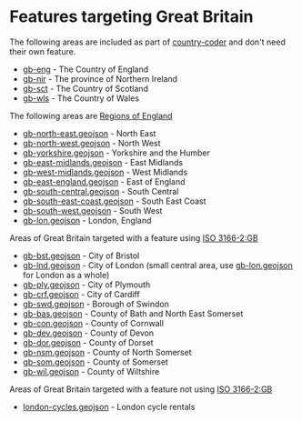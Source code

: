 # Features targeting Great Britain

The following areas are included as part of [country-coder](https://github.com/rapideditor/country-coder) and don't need their own feature.

- [gb-eng](https://location-conflation.com/?locationSet=%7B%22include%22%3A%5B%22gb-eng%22%5D%7D&referrer=nsi) - The Country of England
- [gb-nir](https://location-conflation.com/?locationSet=%7B%22include%22%3A%5B%22gb-nir%22%5D%7D&referrer=nsi) - The province of Northern Ireland
- [gb-sct](https://location-conflation.com/?locationSet=%7B%22include%22%3A%5B%22gb-sct%22%5D%7D&referrer=nsi) - The Country of Scotland
- [gb-wls](https://location-conflation.com/?locationSet=%7B%22include%22%3A%5B%22gb-wls%22%5D%7D&referrer=nsi) - The Country of Wales

The following areas are [Regions of England](https://en.wikipedia.org/wiki/Regions_of_England)
- [gb-north-east.geojson](https://location-conflation.com/?locationSet=%7B%22include%22%3A%5B%22gb-north-east.geojson%22%5D%7D&referrer=nsi) - North East
- [gb-north-west.geojson](https://location-conflation.com/?locationSet=%7B%22include%22%3A%5B%22gb-north-west.geojson%22%5D%7D&referrer=nsi) - North West
- [gb-yorkshire.geojson](https://location-conflation.com/?locationSet=%7B%22include%22%3A%5B%22gb-yorkshire.geojson%22%5D%7D&referrer=nsi) - Yorkshire and the Humber
- [gb-east-midlands.geojson](https://location-conflation.com/?locationSet=%7B%22include%22%3A%5B%22gb-east-midlands.geojson%22%5D%7D&referrer=nsi) - East Midlands
- [gb-west-midlands.geojson](https://location-conflation.com/?locationSet=%7B%22include%22%3A%5B%22gb-west-midlands.geojson%22%5D%7D&referrer=nsi) - West Midlands
- [gb-east-england.geojson](https://location-conflation.com/?locationSet=%7B%22include%22%3A%5B%22gb-east-england.geojson%22%5D%7D&referrer=nsi) - East of England
- [gb-south-central.geojson](https://location-conflation.com/?locationSet=%7B%22include%22%3A%5B%22gb-south-central.geojson%22%5D%7D&referrer=nsi) - South Central
- [gb-south-east-coast.geojson](https://location-conflation.com/?locationSet=%7B%22include%22%3A%5B%22gb-south-east-coast.geojson%22%5D%7D&referrer=nsi) - South East Coast
- [gb-south-west.geojson](https://location-conflation.com/?locationSet=%7B%22include%22%3A%5B%22gb-south-west.geojson%22%5D%7D&referrer=nsi) - South West
- [gb-lon.geojson](https://location-conflation.com/?locationSet=%7B%22include%22%3A%5B%22gb-lon.geojson%22%5D%7D&referrer=nsi) - London, England

Areas of Great Britain targeted with a feature using [ISO 3166-2:GB](https://en.wikipedia.org/wiki/ISO_3166-2:GB)

- [gb-bst.geojson](https://location-conflation.com/?locationSet=%7B%22include%22%3A%5B%22gb-bst.geojson%22%5D%7D&referrer=nsi) - City of Bristol
- [gb-lnd.geojson](https://location-conflation.com/?locationSet=%7B%22include%22%3A%5B%22gb-lnd.geojson%22%5D%7D&referrer=nsi) - City of London (small central area, use [gb-lon.geojson](https://location-conflation.com/?locationSet=%7B%22include%22%3A%5B%22gb-lon.geojson%22%5D%7D&referrer=nsi) for London as a whole)
- [gb-ply.geojson](https://location-conflation.com/?locationSet=%7B%22include%22%3A%5B%22gb-ply.geojson%22%5D%7D&referrer=nsi) - City of Plymouth
- [gb-crf.geojson](https://location-conflation.com/?locationSet=%7B%22include%22%3A%5B%22gb-crf.geojson%22%5D%7D&referrer=nsi) - City of Cardiff
- [gb-swd.geojson](https://location-conflation.com/?locationSet=%7B%22include%22%3A%5B%22gb-swd.geojson%22%5D%7D&referrer=nsi) - Borough of Swindon
- [gb-bas.geojson](https://location-conflation.com/?locationSet=%7B%22include%22%3A%5B%22gb-bas.geojson%22%5D%7D&referrer=nsi) - County of Bath and North East Somerset
- [gb-con.geojson](https://location-conflation.com/?locationSet=%7B%22include%22%3A%5B%22gb-con.geojson%22%5D%7D&referrer=nsi) - County of Cornwall
- [gb-dev.geojson](https://location-conflation.com/?locationSet=%7B%22include%22%3A%5B%22gb-dev.geojson%22%5D%7D&referrer=nsi) - County of Devon
- [gb-dor.geojson](https://location-conflation.com/?locationSet=%7B%22include%22%3A%5B%22gb-dor.geojson%22%5D%7D&referrer=nsi) - County of Dorset
- [gb-nsm.geojson](https://location-conflation.com/?locationSet=%7B%22include%22%3A%5B%22gb-nsm.geojson%22%5D%7D&referrer=nsi) - County of North Somerset
- [gb-som.geojson](https://location-conflation.com/?locationSet=%7B%22include%22%3A%5B%22gb-som.geojson%22%5D%7D&referrer=nsi) - County of Somerset
- [gb-wil.geojson](https://location-conflation.com/?locationSet=%7B%22include%22%3A%5B%22gb-wil.geojson%22%5D%7D&referrer=nsi) - County of Wiltshire

Areas of Great Britain targeted with a feature not using [ISO 3166-2:GB](https://en.wikipedia.org/wiki/ISO_3166-2:GB)

- [london-cycles.geojson](https://location-conflation.com/?locationSet=%7B%22include%22%3A%5B%22london-cycles.geojson%22%5D%7D&referrer=nsi) - London cycle rentals

